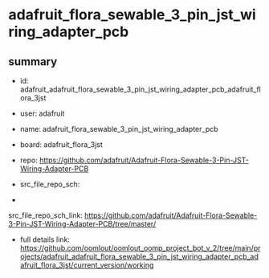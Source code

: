 # adafruit_flora_sewable_3_pin_jst_wiring_adapter_pcb
 
## summary 
* id: adafruit_adafruit_flora_sewable_3_pin_jst_wiring_adapter_pcb_adafruit_flora_3jst
* user: adafruit
* name: adafruit_flora_sewable_3_pin_jst_wiring_adapter_pcb
* board: adafruit_flora_3jst
* repo: https://github.com/adafruit/Adafruit-Flora-Sewable-3-Pin-JST-Wiring-Adapter-PCB



* src_file_repo_sch: 
*
 src_file_repo_sch_link: https://github.com/adafruit/Adafruit-Flora-Sewable-3-Pin-JST-Wiring-Adapter-PCB/tree/master/
* full details link: https://github.com/oomlout/oomlout_oomp_project_bot_v_2/tree/main/projects/adafruit_adafruit_flora_sewable_3_pin_jst_wiring_adapter_pcb_adafruit_flora_3jst/current_version/working  






